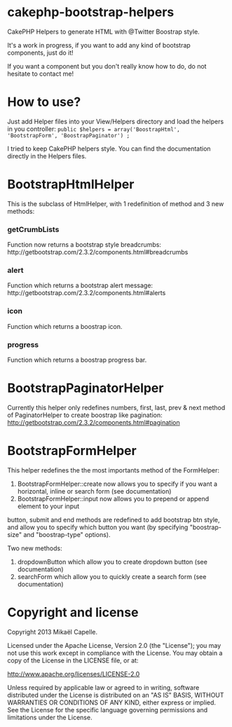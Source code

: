 cakephp-bootstrap-helpers
=========================

CakePHP Helpers to generate HTML with @Twitter Boostrap style.

It's a work in progress, if you want to add any kind of bootstrap components, just do it!

If you want a component but you don't really know how to do, do not hesitate to contact me!

How to use?
===========

Just add Helper files into your View/Helpers directory and load the helpers in you controller:
```public $helpers = array('BoostrapHtml', 'BootstrapForm', 'BoostrapPaginator') ;```

I tried to keep CakePHP helpers style. You can find the documentation directly in the Helpers files.

BootstrapHtmlHelper
===================

This is the subclass of HtmlHelper, with 1 redefinition of method and 3 new methods:

<h3>getCrumbLists</h3>
Function now returns a bootstrap style breadcrumbs: http://getbootstrap.com/2.3.2/components.html#breadcrumbs
  
<h3>alert</h3>
Function which returns a bootstrap alert message: http://getbootstrap.com/2.3.2/components.html#alerts 

<h3>icon</h3> 
Function which returns a boostrap icon.

<h3>progress</h3>
Function which returns a boostrap progress bar.

BootstrapPaginatorHelper
========================

Currently this helper only redefines numbers, first, last, prev & next method of PaginatorHelper to create boostrap like pagination: http://getbootstrap.com/2.3.2/components.html#pagination

BootstrapFormHelper
===================

This helper redefines the the most importants method of the FormHelper:

1. BootstrapFormHelper::create now allows you to specify if you want a horizontal, inline or search form (see documentation)
2. BootstrapFormHelper::input now allows you to prepend or append element to your input

button, submit and end methods are redefined to add bootstrap btn style, and allow you to specify which button you want (by specifying "boostrap-size" and "boostrap-type" options).

Two new methods:

1. dropdownButton which allow you to create dropdown button (see documentation)
2. searchForm which allow you to quickly create a search form (see documentation)

Copyright and license
=====================

Copyright 2013 Mikaël Capelle.

Licensed under the Apache License, Version 2.0 (the "License"); you may not use this work except in compliance with the License. You may obtain a copy of the License in the LICENSE file, or at:

http://www.apache.org/licenses/LICENSE-2.0

Unless required by applicable law or agreed to in writing, software distributed under the License is distributed on an "AS IS" BASIS, WITHOUT WARRANTIES OR CONDITIONS OF ANY KIND, either express or implied. See the License for the specific language governing permissions and limitations under the License.

